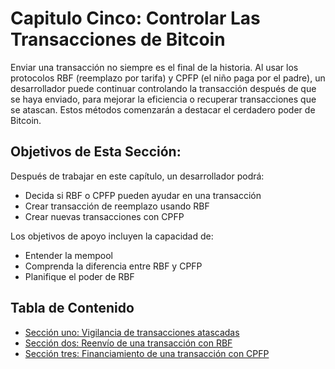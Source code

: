 # Capitulo Cinco: Controlar Las Transacciones de Bitcoin 

Enviar una transacción no siempre es el final de la historia. Al usar los protocolos RBF (reemplazo por tarifa) y CPFP (el niño paga por el padre), un desarrollador puede continuar controlando la transacción después de que se haya enviado, para mejorar la eficiencia o recuperar transacciones que se atascan. Estos métodos comenzarán a destacar el cerdadero poder de Bitcoin.

## Objetivos de Esta Sección:

Después de trabajar en este capítulo, un desarrollador podrá:

   * Decida si RBF o CPFP pueden ayudar en una transacción
   * Crear transacción de reemplazo usando RBF
   * Crear nuevas transacciones con CPFP
   
Los objetivos de apoyo incluyen la capacidad de:

   * Entender la mempool
   * Comprenda la diferencia entre RBF y CPFP
   * Planifique el poder de RBF
   
## Tabla de Contenido
   
   * [Sección uno: Vigilancia de transacciones atascadas](05_1_Watching_for_Stuck_Transactions.md)
   * [Sección dos: Reenvío de una transacción con RBF](05_2_Resending_a_Transaction_with_RBF.md)
   * [Sección tres: Financiamiento de una transacción con CPFP](05_3_Funding_a_Transaction_with_CPFP.md)
